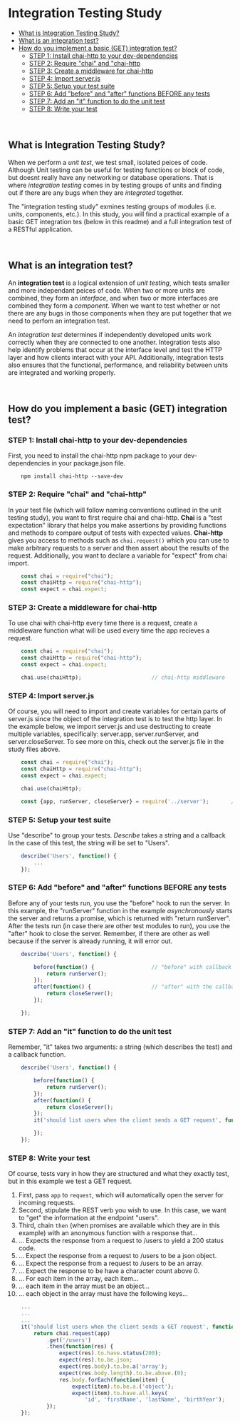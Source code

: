 # Integration Testing Study

* [What is Integration Testing Study?](#What-is-Integration-Testing-Study)
* [What is an integration test?](#What-is-an-integration-test)
* [How do you implement a basic (GET) integration test?](#How-do-you-implement-a-basic-(GET)-integration-test)
   * [STEP 1: Install chai-http to your dev-dependencies](#Install-chai-http-to-your-dev-dependencies)
   * [STEP 2: Require "chai" and "chai-http](#Require-"chai"-and-"chai-http)
   * [STEP 3: Create a middleware for chai-http](#Create-a-middleware-for-chai-http)
   * [STEP 4: Import server.js](#Import-server.js)
   * [STEP 5: Setup your test suite](#Setup-your-test-suite)
   * [STEP 6: Add "before" and "after" functions BEFORE any tests](#Add-"before"-and-"after"-functions-BEFORE-any-tests)
   * [STEP 7: Add an "it" function to do the unit test](#Add-an-"it"-function-to-do-the-unit-test)
   * [STEP 8: Write your test](#Write-your-test)

<br>

## What is Integration Testing Study?
When we perform a *unit test*, we test small, isolated peices of code. Although Unit testing can be useful for testing functions or block of code, but 
doesnt really have any networking or database operations. That is where *integration testing* comes in by testing groups of units and finding out if there are
any bugs when they are *integrated* together. 

The "integration testing study" exmines testing groups of modules (i.e. units, components, etc.).  In this study, 
you will find a practical example of a basic GET integration tes (below in this readme) and a full integration test of a RESTful application. 

<br>

## What is an integration test?
An **integration test** is a logical extension of *unit testing*, which tests smaller and more independant peices of code. When two or more units 
are combined, they form an *interface*, and when two or more interfaces are combined they form a *component*.  When we want to test whether or not there are
any bugs in those components when they are put together that we need to perfom an integration test.

An *integration test* determines if independently developed units work correctly when they are connected to one another.  Integration tests also 
help identify problems that occur at the interface level and test the HTTP layer and how clients interact with your API.  Additionally, integration tests also 
ensures that the functional, performance, and reliability between units are integrated and working properly.

<br>

## How do you implement a basic (GET) integration test?

### STEP 1: Install chai-http to your dev-dependencies
First, you need to install the chai-http npm package to your dev-dependencies in your package.json file.
```
    npm install chai-http --save-dev
```

### STEP 2: Require "chai" and "chai-http"
In your test file (which will follow naming conventions outlined in the unit testing study), you want to first require chai and chai-http.  **Chai** is a "test expectation"
library that helps you make assertions by providing functions and methods to compare output of tests with expected values.  **Chai-http** gives you access to methods such as ```chai.request()``` which you can use to make arbitrary requests to a server and then assert about the results of the request.  Additionally, you want to declare a variable for "expect" from chai import.
```JavaScript
    const chai = require("chai");
    const chaiHttp = require("chai-http");
    const expect = chai.expect;
```

### STEP 3: Create a middleware for chai-http
To use chai with chai-http every time there is a request, create a middleware function what will be used every time the app recieves a request.
```JavaScript
    const chai = require("chai");
    const chaiHttp = require("chai-http");
    const expect = chai.expect;

    chai.use(chaiHttp);                      // chai-http middleware
```

### STEP 4: Import server.js
Of course, you will need to import and create variables for certain parts of server.js since the object of the integration test is to test the http layer.  In the example below,
we import server.js and use destructing to create multiple variables, specifically: server.app, server.runServer, and server.closeServer.  To see more on this, check out the server.js
file in the study files above.
```JavaScript
    const chai = require("chai");
    const chaiHttp = require("chai-http");
    const expect = chai.expect;

    chai.use(chaiHttp);

    const {app, runServer, closeServer} = require('../server');       // 3 variables created from server.js
```

### STEP 5: Setup your test suite
Use "describe" to group your tests.  *Describe* takes a string and a callback In the case of this test, the string will be set to "Users".
```JavaScript
    describe('Users', function() {
        ...
    }); 
```

### STEP 6: Add "before" and "after" functions BEFORE any tests
Before any of your tests run, you use the "before" hook to run the server.  In this example, the "runServer" function in the example *asynchronously* starts the server and returns a promise, which is returned with "return runServer".  After the tests run (in case there are other test modules to run), you use the "after" hook to close the server.  Remember, if there are other as well because if the server is already running, it will error out.
```JavaScript
    describe('Users', function() {

        before(function() {                  // "before" with callback to run the server.
            return runServer();
        });
        after(function() {                   // "after" with the callback to close the server.
            return closeServer();
        });

    });
```

### STEP 7: Add an "it" function to do the unit test
Remember, "it" takes two arguments: a string (which describes the test) and a callback function.
```JavaScript
    describe('Users', function() {

        before(function() {                           
            return runServer();
        });
        after(function() {                            
            return closeServer();
        });
        it('should list users when the client sends a GET request', function() {  

        });
    });
```

### STEP 8: Write your test
Of course, tests vary in how they are structured and what they exactly test, but in this example we test a GET request.

1. First, pass ```app``` to ```request```, which will automatically open the server for incoming requests.
2. Second, stipulate the REST verb you wish to use. In this case, we want to "get" the information at the endpoint "users".
3. Third, chain ```then``` (when promises are available which they are in this example) with an anonymous function with a response that...
4. ... Expects the response from a request to /users to yield a 200 status code.
5. ... Expect the response from a request to /users to be a json object.
6. ... Expect the response from a request to /users to be an array.
7. ... Expect the response to be have a character count above 0.
8. ... For each item in the array, each item...
9. ... each item in the array must be an object...
10. ... each object in the array must have the following keys...

```JavaScript
    ...
    ...
    ...
    it('should list users when the client sends a GET request', function() { 
        return chai.request(app)          
            .get('/users')         
            .then(function(res) {             
                expect(res).to.have.status(200); 
                expect(res).to.be.json; 
                expect(res.body).to.be.a('array');
                expect(res.body.length).to.be.above.(0); 
                res.body.forEach(function(item) {
                    expect(item).to.be.a.('object'); 
                    expect(item).to.have.all.keys(  
                        'id', 'firstName', 'lastName', 'birthYear');             
            });
    });

```



